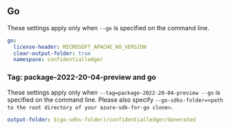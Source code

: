 ## Go

These settings apply only when `--go` is specified on the command line.

```yaml $(go)
go:
  license-header: MICROSOFT_APACHE_NO_VERSION
  clear-output-folder: true
  namespace: confidentialledger
```

### Tag: package-2022-20-04-preview and go

These settings apply only when `--tag=package-2022-20-04-preview --go` is specified on the command line.
Please also specify `--go-sdks-folder=<path to the root directory of your azure-sdk-for-go clone>`.

```yaml $(tag) == 'package-2022-20-04-preview' && $(go)
output-folder: $(go-sdks-folder)/confidentialledger/Generated
```
